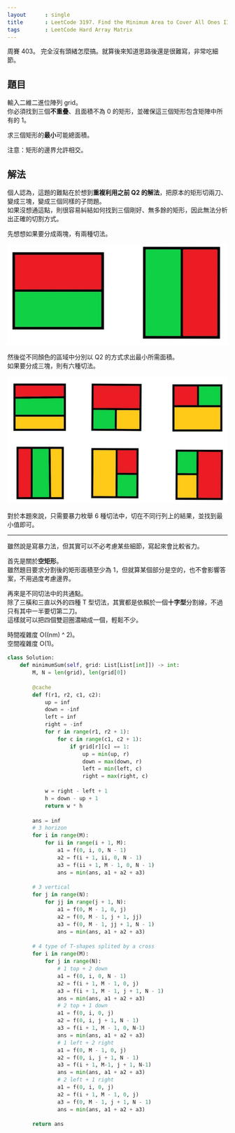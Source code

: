 ```yaml
---
layout      : single
title       : LeetCode 3197. Find the Minimum Area to Cover All Ones II
tags        : LeetCode Hard Array Matrix
---
```

周賽 403。
完全沒有頭緒怎麼搞。就算後來知道思路後還是很難寫，非常吃細節。  

## 題目

輸入二維二進位陣列 grid。  
你必須找到三個**不重疊**、且面積不為 0 的矩形，並確保這三個矩形包含矩陣中所有的 1。  

求三個矩形的**最小**可能總面積。  

注意：矩形的邊界允許相交。  

## 解法

個人認為，這題的難點在於想到**重複利用之前 Q2 的解法**，把原本的矩形切兩刀、變成三塊，變成三個同樣的子問題。  
如果沒想通這點，則很容易糾結如何找到三個剛好、無多餘的矩形，因此無法分析出正確的切割方式。  

先想想如果要分成兩塊，有兩種切法。  

![示意圖](/assets/img/3197-1.jpg)  

然後從不同顏色的區域中分別以 Q2 的方式求出最小所需面積。  
如果要分成三塊，則有六種切法。  

![示意圖](/assets/img/3197-2.jpg)  

對於本題來說，只需要暴力枚舉 6 種切法中，切在不同行列上的結果，並找到最小值即可。  

---

雖然說是寫暴力法，但其實可以不必考慮某些細節，寫起來會比較省力。  

首先是關於**空矩形**。  
雖然題目要求分割後的矩形面積至少為 1，但就算某個部分是空的，也不會影響答案，不用過度考慮邊界。  

再來是不同切法中的共通點。  
除了三橫和三直以外的四種 T 型切法，其實都是依賴於一個**十字型**分割線，不過只有其中一半要切第二刀。  
這樣就可以把四個雙迴圈濃縮成一個，輕鬆不少。  

時間複雜度 O((nm) ^ 2)。  
空間複雜度 O(1)。  

```python
class Solution:
    def minimumSum(self, grid: List[List[int]]) -> int:
        M, N = len(grid), len(grid[0])
        
        @cache
        def f(r1, r2, c1, c2):
            up = inf
            down = -inf
            left = inf
            right = -inf
            for r in range(r1, r2 + 1):
                for c in range(c1, c2 + 1):
                    if grid[r][c] == 1:
                        up = min(up, r)
                        down = max(down, r)
                        left = min(left, c)
                        right = max(right, c)

            w = right - left + 1
            h = down - up + 1
            return w * h

        ans = inf
        # 3 horizon
        for i in range(M):
            for ii in range(i + 1, M):
                a1 = f(0, i, 0, N - 1)
                a2 = f(i + 1, ii, 0, N - 1)
                a3 = f(ii + 1, M - 1, 0, N - 1)
                ans = min(ans, a1 + a2 + a3)

        # 3 vertical
        for j in range(N):
            for jj in range(j + 1, N):
                a1 = f(0, M - 1, 0, j)
                a2 = f(0, M - 1, j + 1, jj)
                a3 = f(0, M - 1, jj + 1, N - 1)
                ans = min(ans, a1 + a2 + a3)

        # 4 type of T-shapes splited by a cross
        for i in range(M):
            for j in range(N):
                # 1 top + 2 down
                a1 = f(0, i, 0, N - 1)
                a2 = f(i + 1, M - 1, 0, j)
                a3 = f(i + 1, M - 1, j + 1, N - 1)
                ans = min(ans, a1 + a2 + a3)
                # 2 top + 1 down
                a1 = f(0, i, 0, j)
                a2 = f(0, i, j + 1, N - 1)
                a3 = f(i + 1, M - 1, 0, N-1)
                ans = min(ans, a1 + a2 + a3)
                # 1 left + 2 right
                a1 = f(0, M - 1, 0, j)
                a2 = f(0, i, j + 1, N - 1)
                a3 = f(i + 1, M-1, j + 1, N-1)
                ans = min(ans, a1 + a2 + a3)
                # 2 left + 1 right
                a1 = f(0, i, 0, j)
                a2 = f(i + 1, M - 1, 0, j)
                a3 = f(0, M - 1, j + 1, N - 1)
                ans = min(ans, a1 + a2 + a3)

        return ans
```
